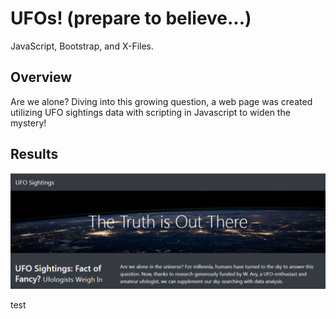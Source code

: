 # UFOs! (prepare to believe...)
JavaScript, Bootstrap, and X-Files.

## Overview
Are we alone? Diving into this growing question, a web page was created utilizing UFO sightings data with scripting in Javascript to widen the mystery!

## Results
![](/Resources/Fig1.png)

test
